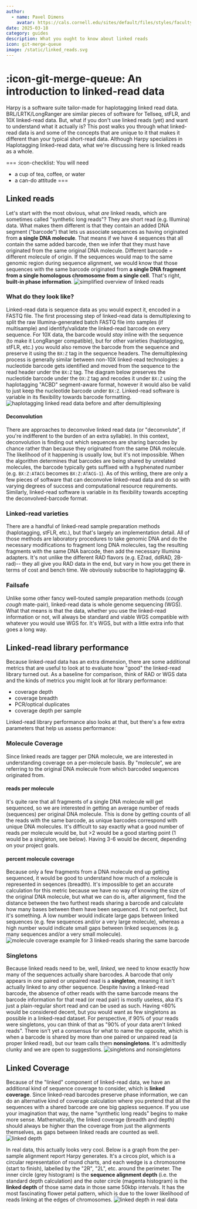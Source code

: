 ```yaml
---
author: 
  - name: Pavel Dimens
    avatar: https://cals.cornell.edu/sites/default/files/styles/faculty/public/2024-09/afs-headshot-high-res-2cropped_0.jpg
date: 2025-03-18
category: guides
description: What you ought to know about linked reads
icon: git-merge-queue
image: /static/linked_reads.svg
---
```


# :icon-git-merge-queue: An introduction to linked-read data
Harpy is a software suite tailor-made for haplotagging linked read data. BRL/LRTK/LongRanger are similar pieces of software for Tellseq, stFLR, and 10X linked-read
data. But, what if you don't use linked reads (yet) and want to understand what it actually is? This post walks you through what linked-read data is and some 
of the concepts that are unique to it that makes it different than your typical short-read data. Although Harpy specializes in Haplotagging linked-read data,
what we're discussing here is linked reads as a whole.

===  :icon-checklist: You will need
- a cup of tea, coffee, or water
- a can-do attitude
===

## Linked reads
Let's start with the most obvious, what _are_ linked reads, which are sometimes called "synthetic long reads"? They are short read
(e.g. Illumina) data. What makes them different is that they contain an added DNA segment ("barcode") that lets us associate
sequences as having originated from **a single DNA molecule**. That means if we have 4 sequences that all contain the same added barcode,
then we infer that they must have originated from the same original DNA molecule. Different barcode = different molecule of origin.
If the sequences would map to the same genomic region during sequence alignment, we would know that those sequences with the same
barcode originated from **a single DNA fragment from a single homologous chromosome from a single cell**. That's right, **built-in phase information**.
![simplified overview of linked reads](/static/linked_reads.svg)

### What do they look like?
Linked-read data is sequence data as you would expect it, encoded in a FASTQ file. The first processing step of
linked-read data is demultiplexing to split the raw Illumina-generated batch FASTQ file into samples (if multisample)
and identify/validate the linked-read barcode on every sequence. For 10X data, the barcode would _stay_ inline with
the sequence (to make it LongRanger compatible), but for other varieties (haplotagging, stFLR, etc.) you would also
remove the barcode from the sequence and preserve it using the `BX:Z` tag in the sequence headers. The demultiplexing process
is generally similar between non-10X linked-read technologies: a nucleotide barcode gets identified and moved from the sequence
to the read header under the `BX:Z` tag. The diagram below preserves the nucleotide barcode under the `OX:Z` tag and recodes
it under `BX:Z` using the haplotagging "ACBD" segment-aware format, however it would also be valid to just keep the nucleotide
barcode under `BX:Z`. Linked-read software is variable in its flexibility towards barcode formatting.
![haplotagging linked read data before and after demultiplexing](/static/lr_conversion.png)

#### Deconvolution
There are approaches to deconvolve linked read data (or "deconvolute", if you're indifferent to the burden of an extra syllable).
In this context, deconvolution is finding out which sequences are sharing barcodes by chance rather than because they originated
from the same DNA molecule. The likelihood of it happening is usually low, but it's not impossible. When the algorithm determines
that barcodes are being shared by unrelated molecules, the barcode typically gets suffixed with a hyphenated number (e.g.
`BX:Z:ATACG` becomes `BX:Z:ATACG-1`). As of this writing, there are only a few pieces of software that can deconvolve linked-read data and
do so with varying degrees of success and computational resource requirements. Similarly, linked-read software is variable in its
flexibility towards accepting the deconvolved-barcode format.

### Linked-read varieties
There are a handful of linked-read sample preparation methods (haplotagging, stFLR, etc.), but that's largely an implementation detail. All of those methods are
laboratory procedures to take genomic DNA and do the necessary modifications to fragment long DNA molecules, tag the resulting fragments with the same
DNA barcode, then add the necessary Illumina adapters. It's not unlike the different RAD flavors (e.g. EZrad, ddRAD, 2B-rad)-- they all give you RAD data in the end,
but vary in how you get there in terms of cost and bench time. We obviously subscribe to haplotagging :grin:.

### Failsafe
Unlike some other fancy well-touted sample preparation methods (_cough cough_ mate-pair), linked-read data is whole genome sequencing (WGS).
What that means is that the data, whether you use the linked-read information or not, will always be standard and viable WGS compatible with whatever you
would use WGS for. It's WGS, but with a little extra info that goes a long way.

## Linked-read library performance
Because linked-read data has an extra dimension, there are some additional metrics that are useful to look at to evaluate how "good" the linked-read library
turned out. As a baseline for comparison, think of RAD or WGS data and the kinds of metrics you might look at for library performance:
- coverage depth
- coverage breadth
- PCR/optical duplicates
- coverage depth per sample

Linked-read library performance also looks at that, but there's a few extra parameters that help us assess performance:

### Molecule Coverage
Since linked reads are tagger per DNA molecule, we are interested in understanding coverage on a per-molecule basis. By "molecule", we are referring
to the original DNA molecule from which barcoded sequences originated from.

#### reads per molecule
It's quite rare that all fragments of a single DNA molecule will get sequenced, so we are interested in getting an average number of
reads (sequences) per original DNA molecule. This is done by getting counts of all the reads with the same barcode, as unique barcodes
correspond with unique DNA molecules. It's difficult to say exactly what a good number of reads per molecule would be, but >2 would be
a good starting point (1 would be a singleton, see below). Having 3-6 would be decent, depending on your project goals.

#### percent molecule coverage
Because only a few fragments from a DNA molecule end up getting sequenced, it would be good to understand how much of a molecule is represented
in seqences (breadth). It's impossible to get an accurate calculation for this metric because we have no way of knowing the size of the original
DNA molecule, but what we can do is, after alignment, find the distance between the two furthest reads sharing a barcode and calculate how many
bases between them have been sequenced. It's not perfect, but it's something. A low number would indicate large gaps between linked sequences
(e.g. few sequences and/or a very large molecule), whereas a high number would indicate small gaps between linked sequences (e.g. many sequences and/or 
a very small molecule).
![molecule coverage example for 3 linked-reads sharing the same barcode](/static/molecule_coverage.svg)

### Singletons
Because linked reads need to be, well, _linked_, we need to know exactly how many of the sequences actually share barcodes. A barcode that only appears
in one paired or unpaired read is a **singleton**, meaning it isn't actually linked to any other sequence. Despite having a linked-read barcode, the
absence of other reads with the same barcode means the barcode information for that read (or read pair) is mostly useless, aka it's just a plain-regular
short read and can be used as such. Having <60% would be considered decent, but you would want as few singletons as possible in a linked-read dataset. For
perspective, if 90% of your reads were singletons, you can think of that as "90% of your data aren't linked reads". There isn't yet a consensus for what
to name the opposite, which is when a barcode is shared by more than one paired or unpaired read (a proper linked read), but our team calls them **nonsingletons**.
It's admittedly clunky and we are open to suggestions.
![singletons and nonsingletons](/static/linked_singletons.svg)

## Linked Coverage
Because of the "linked" component of linked-read data, we have an additional kind of sequence coverage
to consider, which is **linked coverage**. Since linked-read barcodes preserve phase information, we can do an alternative kind of
coverage calculation where you pretend that all the sequences with a shared barcode are one big gapless sequence. If you use your imagination
that way, the name "synthetic long reads" begins to make more sense. Mathematically, the linked coverage (breadth and depth) should always be higher
than the coverage from just the alignments themselves, as gaps between linked reads are counted as well.
![linked depth](/static/linked_depth.svg)

In real data, this actually looks very cool. Below is a graph from the per-sample alignment report Harpy generates. It's a circos plot,
which is a circular representation of round charts, and each wedge is a chromosome (start to finish), labelled by the "2R", "2L", etc. around
the perimeter. The inner circle (grey histogram) is the **sequence alignment depth** (i.e. the standard depth calculation) and the outer circle (magenta histogram)
is the **linked depth** of those same data in those same 50kbp intervals. It has the most fascinating flower petal pattern, which
is due to the lower likelihood of reads linking at the edges of chromosomes.
![linked depth in real data](/static/linked_depth_example.png)
